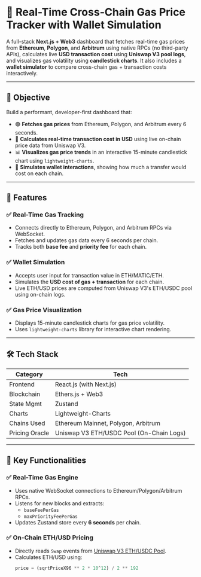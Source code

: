 # 🚀 Real-Time Cross-Chain Gas Price Tracker with Wallet Simulation

A full-stack **Next.js + Web3** dashboard that fetches real-time gas prices from **Ethereum**, **Polygon**, and **Arbitrum** using native RPCs (no third-party APIs), calculates live **USD transaction cost** using **Uniswap V3 pool logs**, and visualizes gas volatility using **candlestick charts**. It also includes a **wallet simulator** to compare cross-chain gas + transaction costs interactively.

---

## 🧠 Objective

Build a performant, developer-first dashboard that:
- 🟢 **Fetches gas prices** from Ethereum, Polygon, and Arbitrum every 6 seconds.
- 💸 **Calculates real-time transaction cost in USD** using live on-chain price data from Uniswap V3.
- 📊 **Visualizes gas price trends** in an interactive 15-minute candlestick chart using `lightweight-charts`.
- 🧪 **Simulates wallet interactions**, showing how much a transfer would cost on each chain.

---

## 🚀 Features

### ✅ Real-Time Gas Tracking
- Connects directly to Ethereum, Polygon, and Arbitrum RPCs via WebSocket.
- Fetches and updates gas data every 6 seconds per chain.
- Tracks both **base fee** and **priority fee** for each chain.

### ✅ Wallet Simulation
- Accepts user input for transaction value in ETH/MATIC/ETH.
- Simulates the **USD cost of gas + transaction** for each chain.
- Live ETH/USD prices are computed from Uniswap V3's ETH/USDC pool using on-chain logs.

### ✅ Gas Price Visualization
- Displays 15-minute candlestick charts for gas price volatility.
- Uses `lightweight-charts` library for interactive chart rendering.

---

## 🛠️ Tech Stack

| Category      | Tech                                    |
|---------------|------------------------------------------|
| Frontend      | React.js (with Next.js)                  |
| Blockchain    | Ethers.js + Web3                         |
| State Mgmt    | Zustand                                  |
| Charts        | Lightweight-Charts                       |
| Chains Used   | Ethereum Mainnet, Polygon, Arbitrum      |
| Pricing Oracle| Uniswap V3 ETH/USDC Pool (On-Chain Logs) |

---

## 🧮 Key Functionalities

### ✅ Real-Time Gas Engine
- Uses native WebSocket connections to Ethereum/Polygon/Arbitrum RPCs.
- Listens for new blocks and extracts:
  - `baseFeePerGas`
  - `maxPriorityFeePerGas`
- Updates Zustand store every **6 seconds** per chain.

### ✅ On-Chain ETH/USD Pricing
- Directly reads `Swap` events from [Uniswap V3 ETH/USDC Pool](https://etherscan.io/address/0x8ad599c3A0ff1De082011EFDDc58f1908eb6e6D8).
- Calculates ETH/USD using:
  ```ts
  price = (sqrtPriceX96 ** 2 * 10^12) / 2 ** 192
